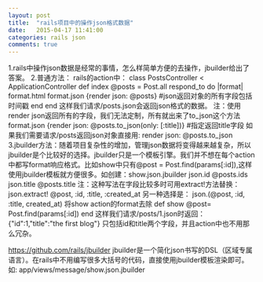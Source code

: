 ```yaml
---
layout: post
title:  "rails项目中的操作json格式数据"
date:   2015-04-17 11:41:00
categories: rails json
comments: true
---
```


1.rails中操作json数据是经常的事情，怎么样简单方便的去操作，jbuilder给出了答案。
2.普通方法： rails的action中：
class PostsController < ApplicationController
   def index
      @posts = Post.all
       respond_to do |format|
          format.html
          format.json {render json: @posts}  #json返回对象的所有字段包括时间戳
   end
end
这样我们请求/posts.json会返回json格式的数据。
注：使用render json返回所有的字段，我们无法定制，所有就出来了to_json这个方法
format.json {render json: @posts.to_json(only: [:title])}  #指定返回title字段
如果我们需要请求/posts返回json对象直接用: render json:  @posts.to_json
3.jbuilder方法：随着项目复杂性的增加，管理json数据将变得越来越复杂，所以jbuilder是个比较好的选择。jbuilder只是一个模板引擎。我们并不想在每个action中都写format响应格式。比如show中只有@post = Post.find(params[:id]),这样使用jbuilder模板就方便很多。如创建：show.json.jbuilder
json.id @posts.ids
json.title @posts.title
注：这种写法在字段比较多时可用extract!方法替换：json.extract! @post, :id, :title, :created_at
另一种选择是： json.(@post, :id, :title, created_at)
将show action的format去除
  def show
    @post= Post.find(params[:id])
  end
 这样我们请求/posts/1.json时返回：{"id":1,"title":"the first blog"}  只包括id和title两个字段，并且action中也不用那么冗杂。

 https://github.com/rails/jbuilder
jbuilder是一个简化json书写的DSL（区域专属语言）。在rails中不用编写很多大括号的代码，直接使用jbuilder模板渲染即可。
如: app/views/message/show.json.jbuilder
